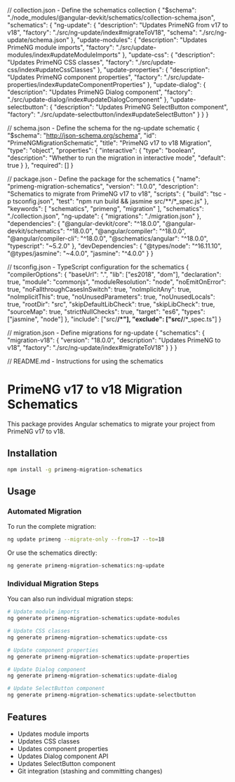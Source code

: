 // collection.json - Define the schematics collection
{
  "$schema": "./node_modules/@angular-devkit/schematics/collection-schema.json",
  "schematics": {
    "ng-update": {
      "description": "Updates PrimeNG from v17 to v18",
      "factory": "./src/ng-update/index#migrateToV18",
      "schema": "./src/ng-update/schema.json"
    },
    "update-modules": {
      "description": "Updates PrimeNG module imports",
      "factory": "./src/update-modules/index#updateModuleImports"
    },
    "update-css": {
      "description": "Updates PrimeNG CSS classes",
      "factory": "./src/update-css/index#updateCssClasses"
    },
    "update-properties": {
      "description": "Updates PrimeNG component properties",
      "factory": "./src/update-properties/index#updateComponentProperties"
    },
    "update-dialog": {
      "description": "Updates PrimeNG Dialog component",
      "factory": "./src/update-dialog/index#updateDialogComponent"
    },
    "update-selectbutton": {
      "description": "Updates PrimeNG SelectButton component",
      "factory": "./src/update-selectbutton/index#updateSelectButton"
    }
  }
}

// schema.json - Define the schema for the ng-update schematic
{
  "$schema": "http://json-schema.org/schema",
  "id": "PrimeNGMigrationSchematic",
  "title": "PrimeNG v17 to v18 Migration",
  "type": "object",
  "properties": {
    "interactive": {
      "type": "boolean",
      "description": "Whether to run the migration in interactive mode",
      "default": true
    }
  },
  "required": []
}

// package.json - Define the package for the schematics
{
  "name": "primeng-migration-schematics",
  "version": "1.0.0",
  "description": "Schematics to migrate from PrimeNG v17 to v18",
  "scripts": {
    "build": "tsc -p tsconfig.json",
    "test": "npm run build && jasmine src/**/*_spec.js"
  },
  "keywords": [
    "schematics",
    "primeng",
    "migration"
  ],
  "schematics": "./collection.json",
  "ng-update": {
    "migrations": "./migration.json"
  },
  "dependencies": {
    "@angular-devkit/core": "^18.0.0",
    "@angular-devkit/schematics": "^18.0.0",
    "@angular/compiler": "^18.0.0",
    "@angular/compiler-cli": "^18.0.0",
    "@schematics/angular": "^18.0.0",
    "typescript": "~5.2.0"
  },
  "devDependencies": {
    "@types/node": "^16.11.10",
    "@types/jasmine": "~4.0.0",
    "jasmine": "^4.0.0"
  }
}

// tsconfig.json - TypeScript configuration for the schematics
{
  "compilerOptions": {
    "baseUrl": ".",
    "lib": ["es2018", "dom"],
    "declaration": true,
    "module": "commonjs",
    "moduleResolution": "node",
    "noEmitOnError": true,
    "noFallthroughCasesInSwitch": true,
    "noImplicitAny": true,
    "noImplicitThis": true,
    "noUnusedParameters": true,
    "noUnusedLocals": true,
    "rootDir": "src",
    "skipDefaultLibCheck": true,
    "skipLibCheck": true,
    "sourceMap": true,
    "strictNullChecks": true,
    "target": "es6",
    "types": ["jasmine", "node"]
  },
  "include": ["src/**/*"],
  "exclude": ["src/**/*_spec.ts"]
}

// migration.json - Define migrations for ng-update
{
  "schematics": {
    "migration-v18": {
      "version": "18.0.0",
      "description": "Updates PrimeNG to v18",
      "factory": "./src/ng-update/index#migrateToV18"
    }
  }
}

// README.md - Instructions for using the schematics
# PrimeNG v17 to v18 Migration Schematics

This package provides Angular schematics to migrate your project from PrimeNG v17 to v18.

## Installation

```bash
npm install -g primeng-migration-schematics
```

## Usage

### Automated Migration

To run the complete migration:

```bash
ng update primeng --migrate-only --from=17 --to=18
```

Or use the schematics directly:

```bash
ng generate primeng-migration-schematics:ng-update
```

### Individual Migration Steps

You can also run individual migration steps:

```bash
# Update module imports
ng generate primeng-migration-schematics:update-modules

# Update CSS classes
ng generate primeng-migration-schematics:update-css

# Update component properties
ng generate primeng-migration-schematics:update-properties

# Update Dialog component
ng generate primeng-migration-schematics:update-dialog

# Update SelectButton component
ng generate primeng-migration-schematics:update-selectbutton
```

## Features

- Updates module imports
- Updates CSS classes
- Updates component properties
- Updates Dialog component API
- Updates SelectButton component
- Git integration (stashing and committing changes)
